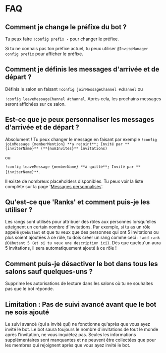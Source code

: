 # FAQ

## Comment je change le préfixe du bot ?

Tu peux faire `!config prefix -` pour changer le préfixe.

Si tu ne connais pas ton préfixe actuel, tu peux utiliser `@InviteManager config prefix` pour afficher le préfixe.

## Comment je définis les messages d'arrivée et de départ ?

Définis le salon en faisant
`!config joinMessageChannel #channel` ou

`!config leaveMessageChannel #channel`.
Après cela, les prochains messages seront affichées sur ce salon.

## Est-ce que je peux personnaliser les messages d'arrivée et de départ ?

Absolument ! Tu peux changer le message en faisant par exemple
`!config joinMessage {memberMention} **a rejoint**; Invité par **{inviterName}** (**{numInvites}** invitations)`

ou

`!config leaveMessage {memberName} **à quitté**; Invité par **{inviterName}**`.

Il existe de nombreux placeholders disponibles. Tu peux voir la liste complète sur la page '[Messages personnalisés](/fr/modules/invites/custom-messages.md)'.

## Qu'est-ce que 'Ranks' et comment puis-je les utiliser ?

Les rangs sont utilisés pour attribuer des rôles aux personnes lorsqu'elles atteignent un certain nombre d'invitations. Par exemple, si tu as un rôle appelé `@Débutant` et que tu veux que des personnes qui ont 5 invitations ou plus soient ajoutées à ce rôle, tu dois créer un rang comme ceci : `!add-rank @Débutant 5 (et si tu veux une description ici)`. Dès que quelqu'un aura 5 invitations, il sera automatiquement ajouté à ce rôle !

## Comment puis-je désactiver le bot dans tous les salons sauf quelques-uns ?

Supprime les autorisations de lecture dans les salons où tu ne souhaites pas que le bot réponde.

## Limitation : Pas de suivi avancé avant que le bot ne sois ajouté

Le suivi avancé (qui a invité qui) ne fonctionne qu'après que vous ayez invité le bot. Le bot saura toujours le nombre d'invitations de tout le monde après l'invitation, ne vous inquiétez pas. Seules les informations supplémentaires sont manquantes et ne peuvent être collectées que pour les membres qui rejoignent après que vous ayez invité le bot.
